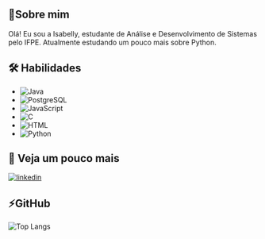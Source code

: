 ## 💬Sobre mim
Olá! Eu sou a Isabelly, estudante de Análise e Desenvolvimento de Sistemas pelo IFPE. Atualmente estudando um pouco mais sobre Python. 



## 🛠 Habilidades

- ![Java](https://img.shields.io/badge/java-007396?style=for-the-badge&logo=java&logoColor=white)
- ![PostgreSQL](https://img.shields.io/badge/postgreSQL-316192?style=for-the-badge&logo=postgresql&logoColor=white)
- ![JavaScript](https://img.shields.io/badge/javascript-F7DF1E?style=for-the-badge&logo=javascript&logoColor=black)
- ![C](https://img.shields.io/badge/C-00599C?style=for-the-badge&logo=c&logoColor=white)
- ![HTML](https://img.shields.io/badge/HTML-00000F?style=for-the-badge&logo=mysql&logoColor=white)
- ![Python](https://img.shields.io/badge/python-3670A0?style=for-the-badge&logo=python&logoColor=ffdd54)

## 🔗 Veja um pouco mais

[![linkedin](https://img.shields.io/badge/linkedin-0A66C2?style=for-the-badge&logo=linkedin&logoColor=white)](https://www.linkedin.com/in/isabelly-bernardes-8b5a4a269/)


## ⚡GitHub

![Top Langs](https://github-readme-stats-git-masterrstaa-rickstaa.vercel.app/api/top-langs/?username=IsabellyBernardes&layout=compact&bg_color=000&border_color=30A3DC&title_color=E94D5F&text_color=FFF)


